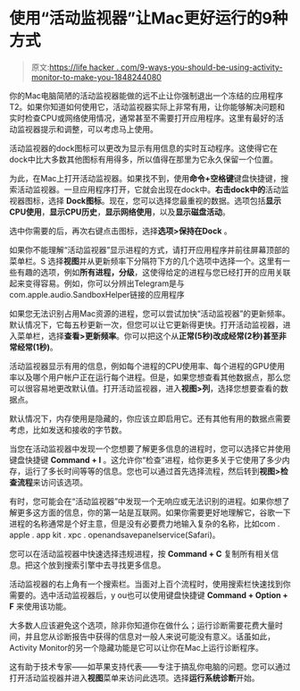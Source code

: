 # 使用“活动监视器”让Mac更好运行的9种方式

> 原文:[https://life hacker . com/9-ways-you-should-be-using-activity-monitor-to-make-you-1848244080](https://lifehacker.com/9-ways-you-should-be-using-activity-monitor-to-make-you-1848244080)

你的Mac电脑简陋的活动监视器能做的远不止让你强制退出一个冻结的应用程序T2。如果你知道如何使用它，活动监视器实际上非常有用，让你能够解决问题和实时检查CPU或网络使用情况，通常甚至不需要打开应用程序。这里有最好的活动监视器提示和调整，可以考虑马上使用。

活动监视器的dock图标可以更改为显示有用信息的实时互动程序。这使得它在dock中比大多数其他图标有用得多，所以值得在那里为它永久保留一个位置。

为此，在Mac上打开活动监视器。如果找不到，使用**命令+空格键**键盘快捷键，搜索活动监视器。一旦应用程序打开，它就会出现在dock中。**右击dock中的**活动监视器图标，选择 **Dock图标**。现在，您可以选择您最重视的数据。选项包括**显示CPU使用**，**显示CPU历史**，**显示网络使用**，以及**显示磁盘活动**。

选中你需要的后，再次右键点击图标，选择**选项>保持在Dock** 。

如果你不能理解“活动监视器”显示进程的方式，请打开应用程序并前往屏幕顶部的菜单栏。S 选择**视图**并从更新频率下分隔符下方的几个选项中选择一个。这里有一些有趣的选项，例如**所有进程，分级**，这使得给定的进程与您已经打开的应用关联起来变得容易。例如，你可以分辨出Telegram是与com.apple.audio.SandboxHelper链接的应用程序

如果您无法识别占用Mac资源的进程，您可以尝试加快“活动监视器”的更新频率。默认情况下，它每五秒更新一次，但您可以让它更新得更快。打开活动监视器，进入菜单栏，选择**查看>更新频率**。你可以把这个从**正常(5秒)**改成**经常(2秒)**甚至**非常经常(1秒)**。

活动监视器显示有用的信息，例如每个进程的CPU使用率、每个进程的GPU使用率以及哪个用户帐户正在运行每个进程。但是，如果您想查看其他数据点，那么您可以很容易地更改默认值。打开活动监视器，进入**视图>列**，选择您想要查看的数据点。

默认情况下，内存使用是隐藏的，你应该立即启用它。还有其他有用的数据点需要考虑，比如发送和接收的字节数。

当您在活动监视器中发现一个您想要了解更多信息的进程时，您可以选择它并使用键盘快捷键 **Command + I** 。这允许你“检查”进程，给你更多关于它使用了多少内存，运行了多长时间等等的信息。您也可以通过首先选择流程，然后转到**视图>检查流程**来访问该选项。

有时，您可能会在“活动监视器”中发现一个无响应或无法识别的进程。如果你想了解更多这方面的信息，你的第一站是互联网。如果你需要更好地理解它，谷歌一下进程的名称通常是个好主意，但是没有必要费力地输入复杂的名称，比如com . apple . app kit . xpc . openandsavepanelservice(Safari)。

您可以在活动监视器中快速选择违规进程，按 **Command + C** 复制所有相关信息。把这个放到搜索引擎中去寻找更多信息。

活动监视器的右上角有一个搜索栏。当面对上百个流程时，使用搜索栏快速找到你需要的。选中活动监视器后，y ou也可以使用键盘快捷键 **Command + Option + F** 来使用该功能。

大多数人应该避免这个选项，除非你知道你在做什么；运行诊断需要花费大量时间，并且您从诊断报告中获得的信息对一般人来说可能没有意义。话虽如此，Activity Monitor的另一个隐藏功能是它可以让你在Mac上运行诊断程序。

这有助于技术专家——如苹果支持代表——专注于搞乱你电脑的问题。您可以通过打开活动监视器并进入**视图**菜单来访问此选项。选择**运行系统诊断**开始。